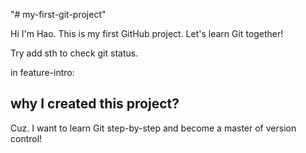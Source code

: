 "# my-first-git-project" 

Hi I'm Hao.
This is my first GitHub project.
Let's learn Git together!

Try add sth to check git status.

in feature-intro:
## why I created this project?
Cuz. I want to learn Git step-by-step and become a master of version control!